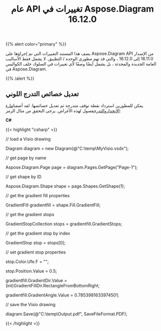﻿---
title: عام API تغييرات في Aspose.Diagram 16.12.0
type: docs
weight: 10
url: /ar/net/public-api-changes-in-aspose-diagram-16-12-0/
---
{{% alert color="primary" %}} 

يصف هذا المستند التغييرات التي تم إجراؤها على Aspose.Diagram API من الإصدار 16.11.0 إلى 16.12.0 ، والتي قد تهم مطوري الوحدة / التطبيق. لا يشمل فقط الأساليب العامة الجديدة والمحدثة ، بل يشمل أيضًا وصفًا لأي تغييرات في السلوك خلف الكواليس في Aspose.Diagram.

{{% /alert %}} 
## **تعديل خصائص التدرج اللوني**
يمكن للمطورين استرداد نقطة توقف متدرجة ثم تعديل خصائصها. لقد أضفنا[ملء الانحدار](http://www.aspose.com/api/net/diagram/aspose.diagram/gradientfill)و[التدرج](http://www.aspose.com/api/net/diagram/aspose.diagram/gradientstop)فصول لهذه الأغراض. يرجى التحقق من مثال الرمز:

**C#**

{{< highlight "csharp" >}}

 // load a Visio drawing

Diagram diagram = new Diagram(@"C:\temp\MyVisio.vsdx");

// get page by name

Aspose.Diagram.Page page = diagram.Pages.GetPage("Page-1");

// get shape by ID

Aspose.Diagram.Shape shape = page.Shapes.GetShape(1);

// get the gradient fill properties

GradientFill gradientfill = shape.Fill.GradientFill;

// get the gradient stops

GradientStopCollection stops = gradientfill.GradientStops;

// get the gradient stop by index

GradientStop stop = stops[0];

// set gradient stop properties

stop.Color.Ufe.F = "";

stop.Position.Value = 0.5;

gradientfill.GradientDir.Value = (int)GradientFillDir.RectangleFromBottomRight;

gradientfill.GradientAngle.Value = 0.7853981633974501;

// save the Visio drawing

diagram.Save(@"C:\temp\Output.pdf", SaveFileFormat.PDF);

{{< /highlight >}}
